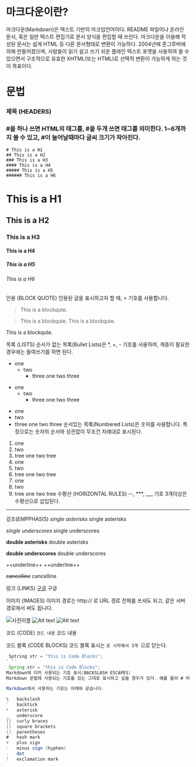 #  마크다운이란?

마크다운(Markdown)은 텍스트 기반의 마크업언어이다. README 파일이나 온라인 문서, 혹은 일반 텍스트 편집기로 문서 양식을 편집할 때 쓰인다. 마크다운을 이용해 작성된 문서는 쉽게 HTML 등 다른 문서형태로 변환이 가능하다. 2004년에 존그루버에 의해 만들어졌으며, 사람들이 읽기 쉽고 쓰기 쉬운 플레인 텍스트 포맷을 사용하여 쓸 수 있으면서 구조적으로 유효한 XHTML(또는 HTML)로 선택적 변환이 가능하게 하는 것이 목표이다.




# 문법

### 제목 (HEADERS)

### #을 하나 쓰면 HTML의 태그를, #을 두개 쓰면 태그를 의미한다. 1~6개까지 쓸 수 있고, #이 늘어날때마다 글씨 크기가 작아진다.

```
# This is a H1
## This is a H2
### This is a H3
#### This is a H4
##### This is a H5
###### This is a H6
```
 
# This is a H1
## This is a H2
### This is a H3
#### This is a H4
##### This is a H5
###### This is a H6
인용 (BLOCK QUOTE)
인용된 글을 표시하고자 할 때, > 기호를 사용합니다.

> This is a blockqute.

> This is a blockqute.
This is a blockqute.

This is a blockqute.

목록 (LISTS)
순서가 없는 목록(Bullet Lists)은 *, +, - 기호를 사용하여, 계층이 필요한 경우에는 들여쓰기를 하면 된다.

* one
  * two
    * three
one
two
three
+ one
  + two
    + three
one
two
three
- one
- two
- three
one
two
three
순서있는 목록(Numbered Lists)은 숫자를 사용합니다. 특징으로는 숫자의 순서와 상관없이 무조건 차례대로 표시된다.

1. one
2. two
3. tree
one
two
tree
1. one
1. two
1. tree
one
two
tree
2. one
1. two
3. tree
one
two
tree
수평선 (HORIZONTAL RULES)
--, ***, ___ 기호 3개이상은 수평선으로 삽입된다.

***
강조(EMPPHASIS)
*single asterisks*
single asterisks

_single underscores_
single underscores

**double asterisks**
double asterisks

__double underscores__
double underscores

++underline++
++underline++

~~cancelline~~
cancelline

링크 (LINKS)
[구글](http://www.google.com)
구글

이미지 (IMAGES)
이미지 경로는 http:// 로 URL 경로 전체를 쓰셔도 되고, 같은 서버 경로에서 써도 됩니다.

![사진이름](사진경로)
![Alt text](/resources/images/logo/64x64.png)
![Alt text](/resources/images/logo/64x64.png "Optional title")




코드 (CODE)
 `코드 내용`
코드 내용

코드 블록 (CODE BLOCKS)
코드 블록 표시는 ```로 시작해서 3개 ```으로 닫는다.

```java
 Sptring str = "this is Code Blocks";   
` ``
 Spring str = "this is Code Blocks";
Markdown에 이미 사용되는 기호 표시(BACKSLASH ESCAPES)
Markdown 문법에 사용되는 기호를 있는 그대로 표시하고 싶을 경우가 있다. 예를 들어 # 마크를 그냥 쓰면 실제로는 H1 제목으로 출력되기 때문에 이 기호를 그대로 출력하고 싶다면 기호 앞에 \(=back slash) 문자를 써주면 된다. \(=back slash)를 그대로 사용하고 싶은 경우에는 \\를 2개를 쓰면 됩니다.

Markdown에서 사용하는 기호는 아래와 같습니다.

\   backslash
`   backtick
*   asterisk
_   underscore
{}  curly braces
[]  square brackets
()  parentheses
#   hash mark
+   plus sign
-   minus sign (hyphen)
.   dot
!   exclamation mark
